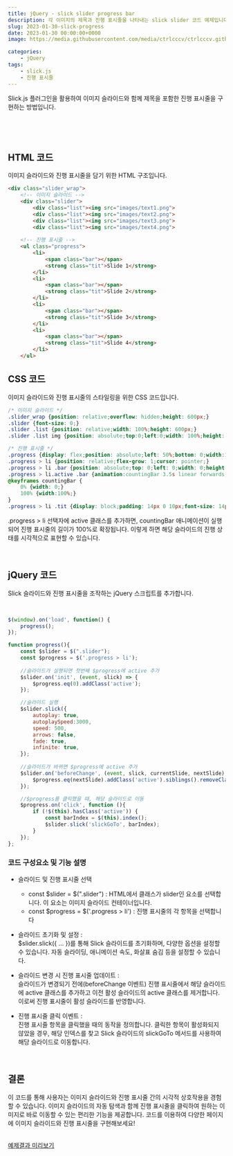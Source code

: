 ```yaml
---
title: jQuery - slick slider progress bar
description: 각 이미지의 제목과 진행 표시줄을 나타내는 slick slider 코드 예제입니다.
slug: 2023-01-30-slick-progress
date: 2023-01-30 00:00:00+0000
image: https://media.githubusercontent.com/media/ctrlcccv/ctrlcccv.github.io/master/assets/img/post/slick-progress.webp

categories:
    - jQuery
tags:
    - slick.js
    - 진행 표시줄
---
```


Slick.js 플러그인을 활용하여 이미지 슬라이드와 함께 제목을 포함한 진행 표시줄을 구현하는 방법입니다.  

<br>

<ins class="adsbygoogle"
     style="display:block; text-align:center;"
     data-ad-layout="in-article"
     data-ad-format="fluid"
     data-ad-client="ca-pub-8535540836842352"
     data-ad-slot="2974559225"></ins>
<script>
     (adsbygoogle = window.adsbygoogle || []).push({});
</script>


<br>

## HTML 코드

이미지 슬라이드와 진행 표시줄을 담기 위한 HTML 구조입니다.

```html
<div class="slider_wrap">
    <!-- 이미지 슬라이드 -->
    <div class="slider">
        <div class="list"><img src="images/text1.png">
        <div class="list"><img src="images/text2.png">
        <div class="list"><img src="images/text3.png">
        <div class="list"><img src="images/text4.png">
    
    <!-- 진행 표시줄 -->
    <ul class="progress">
        <li>
            <span class="bar"></span>
            <strong class="tit">Slide 1</strong>
        </li>
        <li>
            <span class="bar"></span>
            <strong class="tit">Slide 2</strong>
        </li>
        <li>
            <span class="bar"></span>
            <strong class="tit">Slide 3</strong>
        </li>
        <li>
            <span class="bar"></span>
            <strong class="tit">Slide 4</strong>
        </li>
    </ul>

```

## CSS 코드

이미지 슬라이드와 진행 표시줄의 스타일링을 위한 CSS 코드입니다.  

```css
/* 이미지 슬라이드 */
.slider_wrap {position: relative;overflow: hidden;height: 600px;}
.slider {font-size: 0;}
.slider .list {position: relative;width: 100%;height: 600px;}
.slider .list img {position: absolute;top:0;left:0;width: 100%;height: 100%;object-fit: cover;}

/* 진행 표시줄 */
.progress {display: flex;position: absolute;left: 50%;bottom: 0;width:1180px;max-width: 100%;height: 44px;transform: translate(-50%, 0);background: rgba(0,0,0,0.7);text-align: center;}
.progress > li {position: relative;flex-grow: 1;cursor: pointer;}
.progress > li .bar {position: absolute;top: 0;left: 0;width: 0;height: 4px;background-color: #ffffff;}
.progress > li.active .bar {animation:countingBar 3.5s linear forwards;}
@keyframes countingBar {
    0% {width: 0;}
    100% {width:100%;}
}
.progress > li .tit {display: block;padding: 14px 0 10px;font-size: 14px;font-weight: 500;color: #fff;}
```
.progress > li 선택자에 active 클래스를 추가하면, countingBar 애니메이션이 실행되어 진행 표시줄의 길이가 100%로 확장됩니다. 이렇게 하면 해당 슬라이드의 진행 상태를 시각적으로 표현할 수 있습니다.  

<br>

## jQuery 코드

Slick 슬라이드와 진행 표시줄을 조작하는 jQuery 스크립트를 추가합니다.  

<br>

<ins class="adsbygoogle"
     style="display:block; text-align:center;"
     data-ad-layout="in-article"
     data-ad-format="fluid"
     data-ad-client="ca-pub-8535540836842352"
     data-ad-slot="2974559225"></ins>
<script>
     (adsbygoogle = window.adsbygoogle || []).push({});
</script>


```js
$(window).on('load', function() {
    progress();
});

function progress(){
    const $slider = $(".slider");
    const $progress = $('.progress > li');
  
    //슬라이드가 실행되면 첫번째 $progress에 active 추가
    $slider.on('init', (event, slick) => {
        $progress.eq(0).addClass('active');
    });

    //슬라이드 실행
    $slider.slick({
        autoplay: true,
        autoplaySpeed:3000,
        speed: 500,
        arrows: false,
        fade: true,
        infinite: true,
    });
    
    //슬라이드가 바뀌면 $progress에 active 추가
    $slider.on('beforeChange', (event, slick, currentSlide, nextSlide) => {
        $progress.eq(nextSlide).addClass('active').siblings().removeClass('active');
    });

    //$progress를 클릭했을 때, 해당 슬라이드로 이동
    $progress.on('click', function (){
        if (!$(this).hasClass('active')) {
            const barIndex = $(this).index();
            $slider.slick('slickGoTo', barIndex);
        }
    });
};
```
### 코드 구성요소 및 기능 설명

* 슬라이드 및 진행 표시줄 선택
  * const $slider = $(".slider") : HTML에서 클래스가 slider인 요소를 선택합니다. 이 요소는 이미지 슬라이드 컨테이너입니다.
  * const $progress = $('.progress > li') : 진행 표시줄의 각 항목을 선택합니다

* 슬라이드 초기화 및 설정 :  
  $slider.slick({ ... })를 통해 Slick 슬라이드를 초기화하며, 다양한 옵션을 설정할 수 있습니다. 자동 슬라이딩, 애니메이션 속도, 화살표 숨김 등을 설정할 수 있습니다.

* 슬라이드 변경 시 진행 표시줄 업데이트 :   
  슬라이드가 변경되기 전에(beforeChange 이벤트) 진행 표시줄에서 해당 슬라이드에 active 클래스를 추가하고 이전 활성 슬라이드의 active 클래스를 제거합니다. 이로써 진행 표시줄이 활성 슬라이드를 반영합니다.
  
* 진행 표시줄 클릭 이벤트 :   
  진행 표시줄 항목을 클릭했을 때의 동작을 정의합니다. 클릭한 항목이 활성화되지 않았을 경우, 해당 인덱스를 찾고 Slick 슬라이드의 slickGoTo 메서드를 사용하여 해당 슬라이드로 이동합니다.

<br>

## 결론

이 코드를 통해 사용자는 이미지 슬라이드와 진행 표시줄 간의 시각적 상호작용을 경험할 수 있습니다. 이미지 슬라이드의 자동 탐색과 함께 진행 표시줄을 클릭하여 원하는 이미지로 바로 이동할 수 있는 편리한 기능을 제공합니다. 코드를 이용하여 다양한 페이지에 이미지 슬라이드와 진행 표시줄을 구현해보세요!  
<br>

<div class="btn_wrap">
    <a target="_blank" href="/ctrlcccv-demo/2023-01-30-slick-progress/">예제결과 미리보기</a>
</div>

